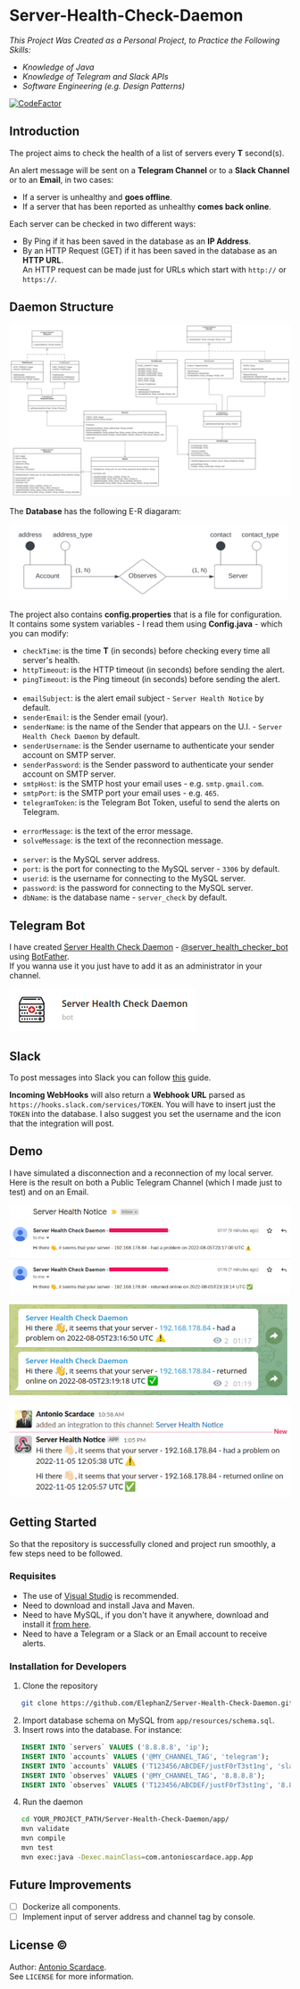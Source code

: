 # Server-Health-Check-Daemon

_This Project Was Created as a Personal Project, to Practice the Following Skills:_

- _Knowledge of Java_ 
- _Knowledge of Telegram and Slack APIs_
- _Software Engineering (e.g. Design Patterns)_

[![CodeFactor](https://www.codefactor.io/repository/github/antonioscardace/server-health-check-daemon/badge)](https://www.codefactor.io/repository/github/antonioscardace/server-health-check-daemon)

## Introduction

The project aims to check the health of a list of servers every **T** second(s).

An alert message will be sent on a **Telegram Channel** or to a **Slack Channel** or to an **Email**, in two cases:

- If a server is unhealthy and **goes offline**.
- If a server that has been reported as unhealthy **comes back online**.

Each server can be checked in two different ways:

- By Ping if it has been saved in the database as an **IP Address**.
- By an HTTP Request (GET) if it has been saved in the database as an **HTTP URL**. <br/> An HTTP request can be made just for URLs which start with ``http://`` or ``https://``.

## Daemon Structure

![Project UML](/imgs/uml/app-v2.svg)

The **Database** has the following E-R diagaram:

<img alt="Database ER" src="/imgs/uml/db.svg" style="width: 500px;"/>

The project also contains **config.properties** that is a file for configuration. <br/>
It contains some system variables - I read them using **Config.java** - which you can modify: 

- ``checkTime``: is the time **T** (in seconds) before checking every time all server's health.
- ``httpTimeout``: is the HTTP timeout (in seconds) before sending the alert.
- ``pingTimeout``: is the Ping timeout (in seconds) before sending the alert.<br/><br/>
- ``emailSubject``: is the alert email subject - ``Server Health Notice`` by default.
- ``senderEmail``: is the Sender email (your).
- ``senderName``: is the name of the Sender that appears on the U.I. - ``Server Health Check Daemon`` by default.
- ``senderUsername``: is the Sender username to authenticate your sender account on SMTP server.
- ``senderPassword``: is the Sender password to authenticate your sender account on SMTP server.
- ``smtpHost``: is the SMTP host your email uses - e.g. ``smtp.gmail.com``.
- ``smtpPort``: is the SMTP port your email uses - e.g. ``465``.
- ``telegramToken``: is the Telegram Bot Token, useful to send the alerts on Telegram.<br/><br/>
- ``errorMessage``: is the text of the error message.
- ``solveMessage``: is the text of the reconnection message.<br/><br/>
- ``server``: is the MySQL server address.
- ``port``: is the port for connecting to the MySQL server - ``3306`` by default.
- ``userid``: is the username for connecting to the MySQL server.
- ``password``: is the password for connecting to the MySQL server.
- ``dbName``: is the database name - ``server_check`` by default. 

## Telegram Bot

I have created [Server Health Check Daemon](https://t.me/server_health_checker_bot) - [@server_health_checker_bot](https://t.me/server_health_checker_bot) using [BotFather](https://t.me/botfather). </br>
If you wanna use it you just have to add it as an administrator in your channel.

![Bot Logo](/imgs/telegram-bot-logo.png)

## Slack

To post messages into Slack you can follow [this](https://medium.com/@sharan.aadarsh/sending-notification-to-slack-using-python-8b71d4f622f3) guide.

**Incoming WebHooks** will also return a **Webhook URL** parsed as ``https://hooks.slack.com/services/TOKEN``. You will have to insert just the ``TOKEN`` into the database. I also suggest you set the username and the icon that the integration will post.

## Demo

I have simulated a disconnection and a reconnection of my local server. <br/>
Here is the result on both a Public Telegram Channel (which I made just to test) and on an Email.

<img alt="Email Screen" src="/imgs/snaps/email.png" style="width: 600px;"/>

![Telegram Channel Screen](/imgs/snaps/telegram-channel.png)

![Slack Screen](/imgs/snaps/slack.png)

## Getting Started

So that the repository is successfully cloned and project run smoothly, a few steps need to be followed.

### Requisites

- The use of [Visual Studio](https://visualstudio.microsoft.com/downloads/) is recommended.
- Need to download and install Java and Maven.
- Need to have MySQL, if you don't have it anywhere, download and install it [from here](https://dev.mysql.com/downloads/installer/).
- Need to have a Telegram or a Slack or an Email account to receive alerts.

### Installation for Developers

1. Clone the repository
```sh
   git clone https://github.com/ElephanZ/Server-Health-Check-Daemon.git
```  
2. Import database schema on MySQL from ``app/resources/schema.sql``.
3. Insert rows into the database. For instance:
```sql
   INSERT INTO `servers` VALUES ('8.8.8.8', 'ip');
   INSERT INTO `accounts` VALUES ('@MY_CHANNEL_TAG', 'telegram');
   INSERT INTO `accounts` VALUES ('T123456/ABCDEF/justF0rT3st1ng', 'slack');
   INSERT INTO `observes` VALUES ('@MY_CHANNEL_TAG', '8.8.8.8');
   INSERT INTO `observes` VALUES ('T123456/ABCDEF/justF0rT3st1ng', '8.8.8.8');
``` 
4. Run the daemon
```sh
   cd YOUR_PROJECT_PATH/Server-Health-Check-Daemon/app/
   mvn validate
   mvn compile
   mvn test
   mvn exec:java -Dexec.mainClass=com.antonioscardace.app.App
```

## Future Improvements

- [ ] Dockerize all components.
- [ ] Implement input of server address and channel tag by console.

## License :copyright:

Author: [Antonio Scardace](https://antonioscardace.altervista.org/). <br/>
See ``LICENSE`` for more information.
